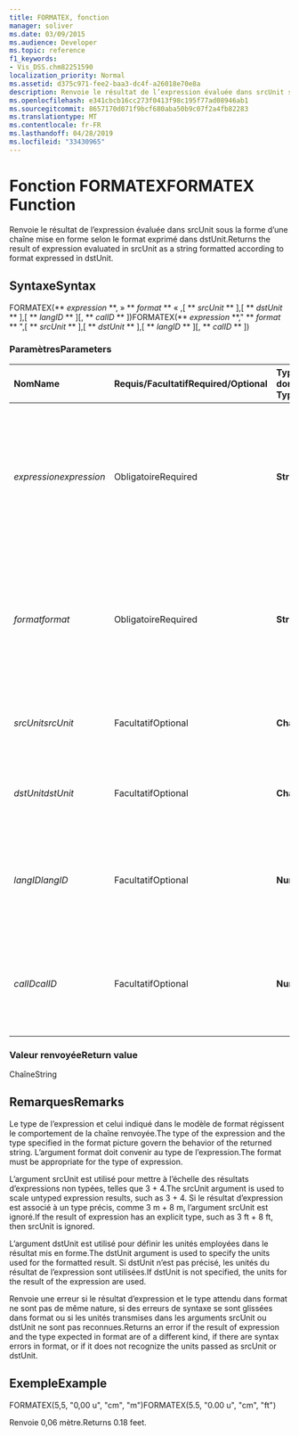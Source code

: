 ```yaml
---
title: FORMATEX, fonction
manager: soliver
ms.date: 03/09/2015
ms.audience: Developer
ms.topic: reference
f1_keywords:
- Vis_DSS.chm82251590
localization_priority: Normal
ms.assetid: d375c971-fee2-baa3-dc4f-a26018e70e8a
description: Renvoie le résultat de l’expression évaluée dans srcUnit sous la forme d’une chaîne mise en forme selon le format exprimé dans dstUnit.
ms.openlocfilehash: e341cbcb16cc273f0413f98c195f77ad08946ab1
ms.sourcegitcommit: 8657170d071f9bcf680aba50b9c07f2a4fb82283
ms.translationtype: MT
ms.contentlocale: fr-FR
ms.lasthandoff: 04/28/2019
ms.locfileid: "33430965"
---
```

# <a name="formatex-function"></a><span data-ttu-id="e24c4-103">Fonction FORMATEX</span><span class="sxs-lookup"><span data-stu-id="e24c4-103">FORMATEX Function</span></span>

<span data-ttu-id="e24c4-104">Renvoie le résultat de l’expression évaluée dans srcUnit sous la forme d’une chaîne mise en forme selon le format exprimé dans dstUnit.</span><span class="sxs-lookup"><span data-stu-id="e24c4-104">Returns the result of expression evaluated in srcUnit as a string formatted according to format expressed in dstUnit.</span></span>
  
## <a name="syntax"></a><span data-ttu-id="e24c4-105">Syntaxe</span><span class="sxs-lookup"><span data-stu-id="e24c4-105">Syntax</span></span>

<span data-ttu-id="e24c4-106">FORMATEX(\*\* *expression* \*\*, » \*\* *format* \*\* « ,[ \*\* *srcUnit* \*\* ],[ \*\* *dstUnit* \*\* ],[ \*\* *langID* \*\* ][, \*\* *calID* \*\* ])</span><span class="sxs-lookup"><span data-stu-id="e24c4-106">FORMATEX(\*\* *expression* \*\*," \*\* *format* \*\* ",[ \*\* *srcUnit* \*\* ],[ \*\* *dstUnit* \*\* ],[ \*\* *langID* \*\* ][, \*\* *calID* \*\* ])</span></span> 
  
### <a name="parameters"></a><span data-ttu-id="e24c4-107">Paramètres</span><span class="sxs-lookup"><span data-stu-id="e24c4-107">Parameters</span></span>

|<span data-ttu-id="e24c4-108">**Nom**</span><span class="sxs-lookup"><span data-stu-id="e24c4-108">**Name**</span></span>|<span data-ttu-id="e24c4-109">**Requis/Facultatif**</span><span class="sxs-lookup"><span data-stu-id="e24c4-109">**Required/Optional**</span></span>|<span data-ttu-id="e24c4-110">**Type de données**</span><span class="sxs-lookup"><span data-stu-id="e24c4-110">**Data Type**</span></span>|<span data-ttu-id="e24c4-111">**Description**</span><span class="sxs-lookup"><span data-stu-id="e24c4-111">**Description**</span></span>|
|:-----|:-----|:-----|:-----|
| <span data-ttu-id="e24c4-112">_expression_</span><span class="sxs-lookup"><span data-stu-id="e24c4-112">_expression_</span></span> <br/> |<span data-ttu-id="e24c4-113">Obligatoire</span><span class="sxs-lookup"><span data-stu-id="e24c4-113">Required</span></span>  <br/> |<span data-ttu-id="e24c4-114">**String**</span><span class="sxs-lookup"><span data-stu-id="e24c4-114">**String**</span></span> <br/> |<span data-ttu-id="e24c4-115">Combinaison de constantes, d’opérateurs, de fonctions et de références à des cellules ShapeSheet constituant une valeur.</span><span class="sxs-lookup"><span data-stu-id="e24c4-115">A combination of constants, operators, functions, and references to ShapeSheet cells that results in a value.</span></span>  <br/> |
| <span data-ttu-id="e24c4-116">_format_</span><span class="sxs-lookup"><span data-stu-id="e24c4-116">_format_</span></span> <br/> |<span data-ttu-id="e24c4-117">Obligatoire</span><span class="sxs-lookup"><span data-stu-id="e24c4-117">Required</span></span>  <br/> |<span data-ttu-id="e24c4-118">**String**</span><span class="sxs-lookup"><span data-stu-id="e24c4-118">**String**</span></span> <br/> |<span data-ttu-id="e24c4-119">Image de format utilisée pour mettre en forme la chaîne.</span><span class="sxs-lookup"><span data-stu-id="e24c4-119">The format picture used to format the string.</span></span> <span data-ttu-id="e24c4-120">Pour plus d’informations sur les images de format, voir [à propos des images de format.](about-format-pictures.md)</span><span class="sxs-lookup"><span data-stu-id="e24c4-120">For more information about format pictures, see [About Format Pictures](about-format-pictures.md).</span></span>  <br/> |
| <span data-ttu-id="e24c4-121">_srcUnit_</span><span class="sxs-lookup"><span data-stu-id="e24c4-121">_srcUnit_</span></span> <br/> |<span data-ttu-id="e24c4-122">Facultatif</span><span class="sxs-lookup"><span data-stu-id="e24c4-122">Optional</span></span>  <br/> |<span data-ttu-id="e24c4-123">**Chaîne**</span><span class="sxs-lookup"><span data-stu-id="e24c4-123">**String**</span></span> <br/> | <span data-ttu-id="e24c4-124">Unités utilisées pour calculer expression (po, cm, etc.).</span><span class="sxs-lookup"><span data-stu-id="e24c4-124">Units used to evaluate expression (in, cm, and so forth).</span></span>  <br/> |
| <span data-ttu-id="e24c4-125">_dstUnit_</span><span class="sxs-lookup"><span data-stu-id="e24c4-125">_dstUnit_</span></span> <br/> |<span data-ttu-id="e24c4-126">Facultatif</span><span class="sxs-lookup"><span data-stu-id="e24c4-126">Optional</span></span>  <br/> |<span data-ttu-id="e24c4-127">**Chaîne**</span><span class="sxs-lookup"><span data-stu-id="e24c4-127">**String**</span></span> <br/> |<span data-ttu-id="e24c4-128">Unités à utiliser pour le résultat d’expression (po, cm, etc.).</span><span class="sxs-lookup"><span data-stu-id="e24c4-128">Units to use for the result of expression (in, cm, and so forth).</span></span>  <br/> |
| <span data-ttu-id="e24c4-129">_langID_</span><span class="sxs-lookup"><span data-stu-id="e24c4-129">_langID_</span></span> <br/> |<span data-ttu-id="e24c4-130">Facultatif</span><span class="sxs-lookup"><span data-stu-id="e24c4-130">Optional</span></span>  <br/> |<span data-ttu-id="e24c4-131">**Number**</span><span class="sxs-lookup"><span data-stu-id="e24c4-131">**Number**</span></span> <br/> |<span data-ttu-id="e24c4-132">Langue utilisée lors de la mise en forme des dates/heures de Microsoft Office System.</span><span class="sxs-lookup"><span data-stu-id="e24c4-132">The language used when formatting Microsoft Office System date/time pictures.</span></span>  <br/> |
| <span data-ttu-id="e24c4-133">_calID_</span><span class="sxs-lookup"><span data-stu-id="e24c4-133">_calID_</span></span> <br/> |<span data-ttu-id="e24c4-134">Facultatif</span><span class="sxs-lookup"><span data-stu-id="e24c4-134">Optional</span></span>  <br/> |<span data-ttu-id="e24c4-135">**Number**</span><span class="sxs-lookup"><span data-stu-id="e24c4-135">**Number**</span></span> <br/> |<span data-ttu-id="e24c4-136">Calendrier utilisé lors de la mise en forme des dates/heures de Microsoft Office System.</span><span class="sxs-lookup"><span data-stu-id="e24c4-136">The calendar used when formatting Microsoft Office System date/time pictures.</span></span>  <br/> |
   
### <a name="return-value"></a><span data-ttu-id="e24c4-137">Valeur renvoyée</span><span class="sxs-lookup"><span data-stu-id="e24c4-137">Return value</span></span>

<span data-ttu-id="e24c4-138">Chaîne</span><span class="sxs-lookup"><span data-stu-id="e24c4-138">String</span></span>
  
## <a name="remarks"></a><span data-ttu-id="e24c4-139">Remarques</span><span class="sxs-lookup"><span data-stu-id="e24c4-139">Remarks</span></span>

<span data-ttu-id="e24c4-140">Le type de l’expression et celui indiqué dans le modèle de format régissent le comportement de la chaîne renvoyée.</span><span class="sxs-lookup"><span data-stu-id="e24c4-140">The type of the expression and the type specified in the format picture govern the behavior of the returned string.</span></span> <span data-ttu-id="e24c4-141">L’argument format doit convenir au type de l’expression.</span><span class="sxs-lookup"><span data-stu-id="e24c4-141">The format must be appropriate for the type of expression.</span></span>
  
<span data-ttu-id="e24c4-142">L’argument srcUnit est utilisé pour mettre à l’échelle des résultats d’expressions non typées, telles que 3 + 4.</span><span class="sxs-lookup"><span data-stu-id="e24c4-142">The srcUnit argument is used to scale untyped expression results, such as 3 + 4.</span></span> <span data-ttu-id="e24c4-143">Si le résultat d’expression est associé à un type précis, comme 3 m + 8 m, l’argument srcUnit est ignoré.</span><span class="sxs-lookup"><span data-stu-id="e24c4-143">If the result of expression has an explicit type, such as 3 ft + 8 ft, then srcUnit is ignored.</span></span>
  
<span data-ttu-id="e24c4-144">L’argument dstUnit est utilisé pour définir les unités employées dans le résultat mis en forme.</span><span class="sxs-lookup"><span data-stu-id="e24c4-144">The dstUnit argument is used to specify the units used for the formatted result.</span></span> <span data-ttu-id="e24c4-145">Si dstUnit n’est pas précisé, les unités du résultat de l’expression sont utilisées.</span><span class="sxs-lookup"><span data-stu-id="e24c4-145">If dstUnit is not specified, the units for the result of the expression are used.</span></span>
  
<span data-ttu-id="e24c4-146">Renvoie une erreur si le résultat d’expression et le type attendu dans format ne sont pas de même nature, si des erreurs de syntaxe se sont glissées dans format ou si les unités transmises dans les arguments srcUnit ou dstUnit ne sont pas reconnues.</span><span class="sxs-lookup"><span data-stu-id="e24c4-146">Returns an error if the result of expression and the type expected in format are of a different kind, if there are syntax errors in format, or if it does not recognize the units passed as srcUnit or dstUnit.</span></span>
  
## <a name="example"></a><span data-ttu-id="e24c4-147">Exemple</span><span class="sxs-lookup"><span data-stu-id="e24c4-147">Example</span></span>

<span data-ttu-id="e24c4-148">FORMATEX(5,5, "0,00 u", "cm", "m")</span><span class="sxs-lookup"><span data-stu-id="e24c4-148">FORMATEX(5.5, "0.00 u", "cm", "ft")</span></span> 
  
<span data-ttu-id="e24c4-149">Renvoie 0,06 mètre.</span><span class="sxs-lookup"><span data-stu-id="e24c4-149">Returns 0.18 feet.</span></span> 
  

